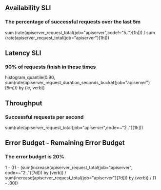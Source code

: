 ## Availability SLI
### The percentage of successful requests over the last 5m

sum (rate(apiserver_request_total{job="apiserver",code!~"5.."}[1h]))
/
sum (rate(apiserver_request_total{job="apiserver"}[1h]))

## Latency SLI
### 90% of requests finish in these times

histogram_quantile(0.90,
sum(rate(apiserver_request_duration_seconds_bucket{job="apiserver"}[5m])) by (le, verb))

## Throughput
### Successful requests per second

sum(rate(apiserver_request_total{job="apiserver",code=~"2.."}[1h]))

## Error Budget - Remaining Error Budget
### The error budget is 20%

1 - ((1 - (sum(increase(apiserver_request_total{job="apiserver", code=~"2.."}[7d])) by (verb)) / sum(increase(apiserver_request_total{job="apiserver"}[7d])) by (verb)) / (1 - .80))


